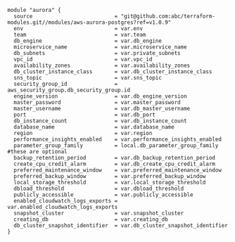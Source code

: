     module "aurora" {
      source                          = "git@github.com:abc/terraform-modules.git//modules/aws-aurora-postgres?ref=v1.0.9"
      env                             = var.env
      team                            = var.team
      db_engine                       = var.db_engine
      microservice_name               = var.microservice_name
      db_subnets                      = var.private_subnets
      vpc_id                          = var.vpc_id
      availability_zones              = var.availability_zones
      db_cluster_instance_class       = var.db_cluster_instance_class
      sns_topic                       = var.sns_topic
      security_group_id               = aws_security_group.db_security_group.id
      engine_version                  = var.db_engine_version
      master_password                 = var.master_password
      master_username                 = var.db_master_username
      port                            = var.db_port
      db_instance_count               = var.db_instance_count
      database_name                   = var.database_name
      region                          = var.region
      performance_insights_enabled    = var.performance_insights_enabled
      parameter_group_family          = local.db_parameter_group_family #these are optional
      backup_retention_period         = var.db_backup_retention_period
      create_cpu_credit_alarm         = var.db_create_cpu_credit_alarm
      preferred_maintenance_window    = var.preferred_maintenance_window
      preferred_backup_window         = var.preferred_backup_window
      local_storage_threshold         = var.local_storage_threshold
      dbload_threshold                = var.dbload_threshold
      publicly_accessible             = var.publicly_accessible
      enabled_cloudwatch_logs_exports = var.enabled_cloudwatch_logs_exports
      snapshot_cluster                = var.snapshot_cluster
      creating_db                     = var.creating_db
      db_cluster_snapshot_identifier  = var.db_cluster_snapshot_identifier
    }
